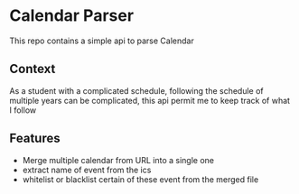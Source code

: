 # Calendar Parser
This repo contains a simple api to parse Calendar
## Context
As a student with a complicated schedule, following the schedule of multiple years can be complicated, this api permit me to keep track of what I follow
## Features
- Merge multiple calendar from URL into a single one
- extract name of event from the ics
- whitelist or blacklist certain of these event from the merged file 
